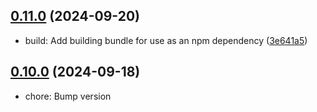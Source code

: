 ## [0.11.0](https://github.com/ComPlat/chemotion-converter-client/compare/v0.10.0...v0.11.0) (2024-09-20)

* build: Add building bundle for use as an npm dependency ([3e641a5](https://github.com/ComPlat/chemotion-converter-client/commit/3e641a5))

## [0.10.0](https://github.com/ComPlat/chemotion-converter-client/compare/v0.9.0...v0.10.0) (2024-09-18)

* chore: Bump version
